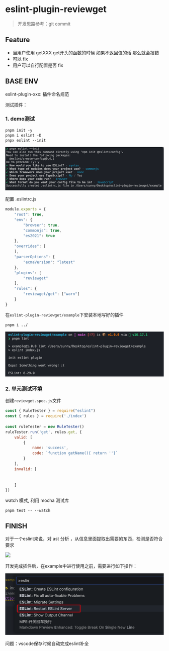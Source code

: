 # eslint-plugin-reviewget


> 开发思路参考：git commit



## Feature
- 当用户使用 getXXX  get开头的函数的时候  如果不返回值的话 那么就会报错
- 可以 fix
- 用户可以自行配置是否 fix


## BASE ENV

eslint-plugin-xxx:  插件命名规范

测试插件：

### 1. demo测试

```shell
pnpm init -y
pnpm i eslint -D
pnpx eslint --init
```
![](./assets/cli.png)

配置 .eslintrc.js

```js
module.exports = {
    "root": true,
    "env": {
        "browser": true,
        "commonjs": true,
        "es2021": true
    },
    "overrides": [
    ],
    "parserOptions": {
        "ecmaVersion": "latest"
    },
    "plugins": [
        "reviewget"
    ],
    "rules": {
        "reviewget/get": ["warn"]
    }
}

```

在`eslint-plugin-reviewget/example`下安装本地写好的插件

```shell
pnpm i ../
```

![](./assets/lint-run.png)

### 2. 单元测试环境

创建`reviewget.spec.js`文件

```js
const { RuleTester } = require("eslint")
const { rules } = require('./index')

const ruleTester = new RuleTester()
ruleTester.run('get', rules.get, {
    valid: [
        {
            name: 'success',
            code: `function getName(){ return ''}`
        }
    ],
    invalid: [


    ]
})


```

watch 模式, 利用 mocha 测试库

```shell
pnpm test -- --watch
```



## FINISH

对于一个eslint来说，对 ast 分析 ，从信息里面提取出需要的东西，检测是否符合要求

![](assets/2022-12-04-19-41-12.png)




开发完成插件后，在example中进行使用之前，需要进行如下操作：

![](assets/2022-12-04-19-57-32.png)









问题：vscode保存时候自动完成eslint补全